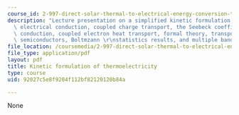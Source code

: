 ```yaml
---
course_id: 2-997-direct-solar-thermal-to-electrical-energy-conversion-technologies-fall-2009
description: "Lecture presentation on a simplified kinetic formulation of thermoelectricity,\
  \ electrical conduction, coupled charge transport, the Seebeck coefficient, heat\
  \ conduction, coupled electron heat transport, formal theory, transport coefficients,\
  \ semiconductors, Boltmzann \r\nstatistics results, and multiple bands."
file_location: /coursemedia/2-997-direct-solar-thermal-to-electrical-energy-conversion-technologies-fall-2009/92027c5e8f9204f112bf82120120b84a_MIT2_997F09_lec04.pdf
file_type: application/pdf
layout: pdf
title: Kinetic formulation of thermoelectricity
type: course
uid: 92027c5e8f9204f112bf82120120b84a

---
```

None